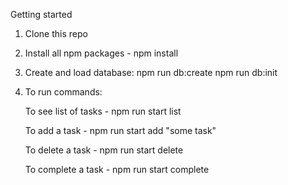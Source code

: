 Getting started

1. Clone this repo

2. Install all npm packages - npm install

3. Create and load database: npm run db:create 
                             npm run db:init 
                    

4. To run commands:

    To see list of tasks - npm run start list 

    To add a task - npm run start add "some task"

    To delete a task - npm run start delete <id>

    To complete a task - npm run start complete <id>

